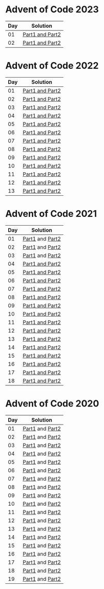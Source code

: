 # Advent of Code 2023

| Day | Solution                                                                                 |
|-----|------------------------------------------------------------------------------------------|
| 01  | [Part1 and Part2](aoc-2023-kotlin/src/com/aleksandarpetrovski/aoc2023/day01/part0102.kt) |
| 02  | [Part1 and Part2](aoc-2023-kotlin/src/com/aleksandarpetrovski/aoc2023/day02/part0102.kt) |

# Advent of Code 2022

| Day | Solution                                                                                 |
|-----|------------------------------------------------------------------------------------------|
| 01  | [Part1 and Part2](aoc-2022-kotlin/src/com/aleksandarpetrovski/aoc2022/day01/part0102.kt) |
| 02  | [Part1 and Part2](aoc-2022-kotlin/src/com/aleksandarpetrovski/aoc2022/day02/part0102.kt) |
| 03  | [Part1 and Part2](aoc-2022-kotlin/src/com/aleksandarpetrovski/aoc2022/day03/part0102.kt) |
| 04  | [Part1 and Part2](aoc-2022-kotlin/src/com/aleksandarpetrovski/aoc2022/day04/part0102.kt) |
| 05  | [Part1 and Part2](aoc-2022-kotlin/src/com/aleksandarpetrovski/aoc2022/day05/part0102.kt) |
| 06  | [Part1 and Part2](aoc-2022-kotlin/src/com/aleksandarpetrovski/aoc2022/day06/part0102.kt) |
| 07  | [Part1 and Part2](aoc-2022-kotlin/src/com/aleksandarpetrovski/aoc2022/day07/part0102.kt) |
| 08  | [Part1 and Part2](aoc-2022-kotlin/src/com/aleksandarpetrovski/aoc2022/day08/part0102.kt) |
| 09  | [Part1 and Part2](aoc-2022-kotlin/src/com/aleksandarpetrovski/aoc2022/day09/part0102.kt) |
| 10  | [Part1 and Part2](aoc-2022-kotlin/src/com/aleksandarpetrovski/aoc2022/day10/part0102.kt) |
| 11  | [Part1 and Part2](aoc-2022-kotlin/src/com/aleksandarpetrovski/aoc2022/day11/part0102.kt) |
| 12  | [Part1 and Part2](aoc-2022-kotlin/src/com/aleksandarpetrovski/aoc2022/day12/part0102.kt) |
| 13  | [Part1 and Part2](aoc-2022-kotlin/src/com/aleksandarpetrovski/aoc2022/day13/part0102.kt) |

# Advent of Code 2021

| Day | Solution                                                                                      |
|-----|-----------------------------------------------------------------------------------------------|
| 01  | [Part1](aoc-2021-kotlin/src/com/aleksandarpetrovski/aoc2021/day01/part01.kt) and [Part2](aoc-2021-kotlin/src/com/aleksandarpetrovski/aoc2021/day01/part02.kt) |
| 02  | [Part1](aoc-2021-kotlin/src/com/aleksandarpetrovski/aoc2021/day02/part01.kt) and [Part2](aoc-2021-kotlin/src/com/aleksandarpetrovski/aoc2021/day02/part02.kt) |
| 03  | [Part1](aoc-2021-kotlin/src/com/aleksandarpetrovski/aoc2021/day03/part01.kt) and [Part2](aoc-2021-kotlin/src/com/aleksandarpetrovski/aoc2021/day03/part02.kt) |
| 04  | [Part1 and Part2](aoc-2021-kotlin/src/com/aleksandarpetrovski/aoc2021/day04/part0102.kt)                                      |
| 05  | [Part1 and Part2](aoc-2021-kotlin/src/com/aleksandarpetrovski/aoc2021/day05/part0102.kt)                                      |
| 06  | [Part1 and Part2](aoc-2021-kotlin/src/com/aleksandarpetrovski/aoc2021/day06/part0102.kt)                                      |
| 07  | [Part1 and Part2](aoc-2021-kotlin/src/com/aleksandarpetrovski/aoc2021/day07/part0102.kt)                                      |
| 08  | [Part1 and Part2](aoc-2021-kotlin/src/com/aleksandarpetrovski/aoc2021/day08/part0102.kt)                                      |
| 09  | [Part1 and Part2](aoc-2021-kotlin/src/com/aleksandarpetrovski/aoc2021/day09/part0102.kt)                                      |
| 10  | [Part1 and Part2](aoc-2021-kotlin/src/com/aleksandarpetrovski/aoc2021/day10/part0102.kt)                                      |
| 11  | [Part1 and Part2](aoc-2021-kotlin/src/com/aleksandarpetrovski/aoc2021/day11/part0102.kt)                                      |
| 12  | [Part1 and Part2](aoc-2021-kotlin/src/com/aleksandarpetrovski/aoc2021/day12/part0102.kt)                                      |
| 13  | [Part1 and Part2](aoc-2021-kotlin/src/com/aleksandarpetrovski/aoc2021/day13/part0102.kt)                                      |
| 14  | [Part1 and Part2](aoc-2021-kotlin/src/com/aleksandarpetrovski/aoc2021/day14/part0102.kt)                                      |
| 15  | [Part1 and Part2](aoc-2021-kotlin/src/com/aleksandarpetrovski/aoc2021/day15/part0102.kt)                                      |
| 16  | [Part1 and Part2](aoc-2021-kotlin/src/com/aleksandarpetrovski/aoc2021/day16/part0102.kt)                                      |
| 17  | [Part1 and Part2](aoc-2021-kotlin/src/com/aleksandarpetrovski/aoc2021/day17/part0102.kt)                                      |
| 18  | [Part1 and Part2](aoc-2021-kotlin/src/com/aleksandarpetrovski/aoc2021/day18/part0102.kt)                                      |

# Advent of Code 2020

| Day | Solution                                                                                          |
|-----|---------------------------------------------------------------------------------------------------|
| 01  | [Part1](aoc-2020-kotlin/src/com/aleksandarpetrovski/aoc2020/day01/part01.kt) and [Part2](aoc-2020-kotlin/src/com/aleksandarpetrovski/aoc2020/day01/part02.kt)     |
| 02  | [Part1](aoc-2020-kotlin/src/com/aleksandarpetrovski/aoc2020/day02/part01.kt) and [Part2](aoc-2020-kotlin/src/com/aleksandarpetrovski/aoc2020/day02/part02.kt)     |
| 03  | [Part1](aoc-2020-kotlin/src/com/aleksandarpetrovski/aoc2020/day03/part01.kt) and [Part2](aoc-2020-kotlin/src/com/aleksandarpetrovski/aoc2020/day03/part02.kt)     |
| 04  | [Part1](aoc-2020-kotlin/src/com/aleksandarpetrovski/aoc2020/day04/part01.kt) and [Part2](aoc-2020-kotlin/src/com/aleksandarpetrovski/aoc2020/day04/part02.kt)     |
| 05  | [Part1](aoc-2020-kotlin/src/com/aleksandarpetrovski/aoc2020/day05/part01.kt) and [Part2](aoc-2020-kotlin/src/com/aleksandarpetrovski/aoc2020/day05/part02.kt)     |
| 06  | [Part1](aoc-2020-kotlin/src/com/aleksandarpetrovski/aoc2020/day06/part01.kt) and [Part2](aoc-2020-kotlin/src/com/aleksandarpetrovski/aoc2020/day06/part02.kt)     |
| 07  | [Part1](aoc-2020-kotlin/src/com/aleksandarpetrovski/aoc2020/day07/part01.kt) and [Part2](aoc-2020-kotlin/src/com/aleksandarpetrovski/aoc2020/day07/part02.kt)     |
| 08  | [Part1](aoc-2020-kotlin/src/com/aleksandarpetrovski/aoc2020/day08/part01.kt) and [Part2](aoc-2020-kotlin/src/com/aleksandarpetrovski/aoc2020/day08/part02.kt)     |
| 09  | [Part1](aoc-2020-kotlin/src/com/aleksandarpetrovski/aoc2020/day09/part01.kt) and [Part2](aoc-2020-kotlin/src/com/aleksandarpetrovski/aoc2020/day09/part02.kt)     |
| 10  | [Part1](aoc-2020-kotlin/src/com/aleksandarpetrovski/aoc2020/day10/part01.kt) and [Part2](aoc-2020-kotlin/src/com/aleksandarpetrovski/aoc2020/day10/part02.kt)     |
| 11  | [Part1](aoc-2020-kotlin/src/com/aleksandarpetrovski/aoc2020/day11/part01.kt) and [Part2](aoc-2020-kotlin/src/com/aleksandarpetrovski/aoc2020/day11/part02.kt)     |
| 12  | [Part1](aoc-2020-kotlin/src/com/aleksandarpetrovski/aoc2020/day12/part01.kt) and [Part2](aoc-2020-kotlin/src/com/aleksandarpetrovski/aoc2020/day12/part02.kt)     |
| 13  | [Part1](aoc-2020-kotlin/src/com/aleksandarpetrovski/aoc2020/day13/part01.kt) and [Part2](aoc-2020-kotlin/src/com/aleksandarpetrovski/aoc2020/day13/part02.kt)     |
| 14  | [Part1](aoc-2020-kotlin/src/com/aleksandarpetrovski/aoc2020/day14/part01.kt) and [Part2](aoc-2020-kotlin/src/com/aleksandarpetrovski/aoc2020/day14/part02.kt)     |
| 15  | [Part1](aoc-2020-kotlin/src/com/aleksandarpetrovski/aoc2020/day15/part01.kt) and [Part2](aoc-2020-kotlin/src/com/aleksandarpetrovski/aoc2020/day15/part02.kt)     |
| 16  | [Part1](aoc-2020-kotlin/src/com/aleksandarpetrovski/aoc2020/day16/part01.kt) and [Part2](aoc-2020-kotlin/src/com/aleksandarpetrovski/aoc2020/day16/part02.kt)     |
| 17  | [Part1](aoc-2020-kotlin/src/com/aleksandarpetrovski/aoc2020/day17/part01.kt) and [Part2](aoc-2020-kotlin/src/com/aleksandarpetrovski/aoc2020/day17/part02.kt)     |
| 18  | [Part1](aoc-2020-kotlin/src/com/aleksandarpetrovski/aoc2020/day18/part01.kt) and [Part2](aoc-2020-kotlin/src/com/aleksandarpetrovski/aoc2020/day18/part02.kt)     |
| 19  | [Part1](aoc-2020-kotlin/src/com/aleksandarpetrovski/aoc2020/day19/part0102.kt) and [Part2](aoc-2020-kotlin/src/com/aleksandarpetrovski/aoc2020/day19/part0102.kt) |
